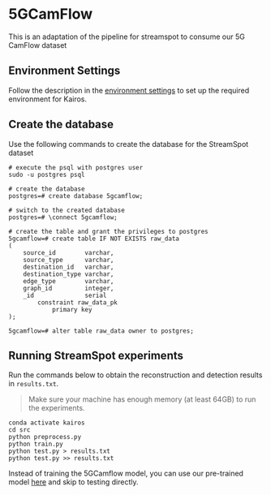 # 5GCamFlow
This is an adaptation of the pipeline for streamspot to consume our 5G CamFlow dataset

## Environment Settings
Follow the description in the [environment settings](../../DARPA/settings/environment-settings.md) to set up the required environment for Kairos.

## Create the database
Use the following commands to create the database for the StreamSpot dataset

```commandline
# execute the psql with postgres user
sudo -u postgres psql

# create the database
postgres=# create database 5gcamflow;

# switch to the created database
postgres=# \connect 5gcamflow;

# create the table and grant the privileges to postgres
5gcamflow=# create table IF NOT EXISTS raw_data
(
    source_id        varchar,
    source_type      varchar,
    destination_id   varchar,
    destination_type varchar,
    edge_type        varchar,
    graph_id         integer,
    _id              serial
        constraint raw_data_pk
            primary key
);

5gcamflow=# alter table raw_data owner to postgres;
```

## Running StreamSpot experiments
Run the commands below to obtain the reconstruction and detection results in `results.txt`. 
> Make sure your machine has enough memory (at least 64GB) to run the experiments.

```commandline
conda activate kairos
cd src
python preprocess.py
python train.py
python test.py > results.txt
python test.py >> results.txt
```

Instead of training the 5GCamflow model, 
you can use our pre-trained model [here](https://drive.google.com/drive/u/0/folders/1YAKoO3G32xlYrCs4BuATt1h_hBvvEB6C)
and skip to testing directly.
